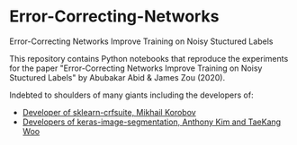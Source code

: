 # Error-Correcting-Networks
Error-Correcting Networks Improve Training on Noisy Stuctured Labels

This repository contains Python notebooks that reproduce the experiments for the paper "Error-Correcting Networks Improve Training on Noisy Stuctured Labels" by Abubakar Abid & James Zou (2020).

Indebted to shoulders of many giants including the developers of:
* [Developer of sklearn-crfsuite, Mikhail Korobov](https://sklearn-crfsuite.readthedocs.io/en/latest/)
* [Developers of keras-image-segmentation, Anthony Kim and TaeKang Woo](https://github.com/dhkim0225/keras-image-segmentation)
